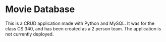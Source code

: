 # Movie Database 

This is a CRUD application made with Python and MySQL. It was for the class CS 340, and has been created as a 2 person team. The application is not currently deployed. 
